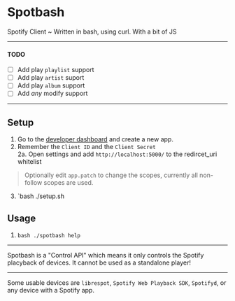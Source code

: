 # Spotbash
Spotify Client ~ Written in bash, using curl. With a bit of JS
***
#### TODO
- [ ] Add play `playlist` support
- [ ] Add play `artist` suport
- [ ] Add play `album` support
- [ ] Add *any* modify support
***
## Setup
1. Go to the [developer dashboard](https://developer.spotify.com/dashboard/applications) and create a new app.
2. Remember the `Client ID` and the `Client Secret`\
2a. Open settings and add `http://localhost:5000/` to the redircet_uri whitelist
> Optionally edit `app.patch` to change the scopes, currently all non-follow scopes are used.
3. `bash ./setup.sh
## Usage
1. `bash ./spotbash help`
***
Spotbash is a "Control API" which means it only controls the Spotify placyback of devices. It cannot be used as a standalone player!
***
Some usable devices are `librespot`, `Spotify Web Playback SDK`, `Spotifyd`, or any device with a Spotify app. 
